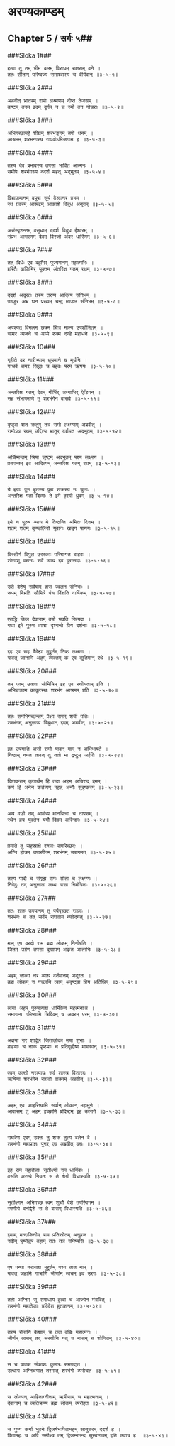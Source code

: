 अरण्यकाण्डम्
===============================


## Chapter 5  / सर्गः ५##


###Slōka 1###


    हत्वा तु तम् भीम बलम् विराधम् राक्षसम् वने ।
    ततः सीताम् परिष्वज्य समाश्वास्य च वीर्यवान् ॥३-५-१॥


###Slōka 2###


    अब्रवीत् भ्रातरम् रामो लक्ष्मणम् दीप्त तेजसम् ।
    कष्टम् वनम् इदम् दुर्गम् न च स्मो वन गोचराः ॥३-५-२॥


###Slōka 3###


    अभिगच्छामहे शीघ्रम् शरभङ्गम् तपो धनम् ।
    आश्रमम् शरभन्गस्य राघवोऽभिजगाम ह ॥३-५-३॥


###Slōka 4###


    तस्य देव प्रभावस्य तपसा भावित आत्मनः ।
    समीपे शरभंगस्य ददर्श महत् अद्भुतम् ॥३-५-४॥


###Slōka 5###


    विभ्राजमानम् वपुषा सूर्य वैश्वानर प्रभम् ।
    रथ प्रवरम् आरूढम् आकाशे विबुध अनुगम् ॥३-५-५॥


###Slōka 6###


    असंस्पृशन्तम् वसुधाम् ददर्श विबुध ईश्वरम् ।
    संप्रभ आभरणम् देवम् विरजो अंबर धारिणम् ॥३-५-६॥


###Slōka 7###


    तत् विधैः एव बहुभिर् पूज्यमानम् महात्मभिः ।
    हरितैः वाजिभिर् युक्तम् अंतरिक्ष गतम् रथम् ॥३-५-७॥


###Slōka 8###


    ददर्श अदूरतः तस्य तरुण आदित्य संनिभम् ।
    पाण्डुर अभ्र घन प्रख्यम् चन्द्र मण्डल संनिभम् ॥३-५-८॥


###Slōka 9###


    अपश्यत् विमलम् छत्रम् चित्र माल्य उपशोभितम् ।
    चामर व्यजने च अग्र्ये रुक्म दण्डे महाधने ॥३-५-९॥


###Slōka 10###


    गृहीते वर नारीभ्याम् धूयमाने च मूर्धनि ।
    गन्धर्व अमर सिद्धाः च बहवः परम ऋषयः ॥३-५-१०॥


###Slōka 11###


    अन्तरिक्ष गतम् देवम् गीर्भिर् अग्र्याभिर् ऐडियन् ।
    सह संभाषमाणे तु शरभंगेन वासवे ॥३-५-११॥


###Slōka 12###


    दृष्ट्वा शत क्रतुम् तत्र रामो लक्ष्मणम् अब्रवीत् ।
    रामोऽथ रथम् उद्दिश्य भ्रातुर् दर्शयत अद्भुतम् ॥३-५-१२॥


###Slōka 13###


    अर्चिष्मन्तम् श्रिया जुष्टम् अद्भुतम् पश्य लक्ष्मण ।
    प्रतपन्तम् इव आदित्यम् अन्तरिक्ष गतम् रथम् ॥३-५-१३॥


###Slōka 14###


    ये हयाः पुरु हूतस्य पुरा शक्रस्य नः श्रुताः ।
    अन्तरिक्ष गता दिव्याः ते इमे हरयो ध्रुवम् ॥३-५-१४॥


###Slōka 15###


    इमे च पुरुष व्याघ्र ये तिष्ठन्ति अभितः दिशम् ।
    शतम् शतम् कुण्डलिनो युवानः खड्ग पाणयः ॥३-५-१५॥


###Slōka 16###


    विस्तीर्ण विपुल उरस्काः परिघायत बाहवः ।
    शोणांशु वसनाः सर्वे व्याघ्र इव दुरासदाः ॥३-५-१६॥


###Slōka 17###


    उरो देशेषु सर्वेषाम् हारा ज्वलन संनिभाः ।
    रूपम् बिभ्रति सौमित्रे पंच विंशति वार्षिकम् ॥३-५-१७॥


###Slōka 18###


    एतद्धि किल देवानाम् वयो भवति नित्यदा ।
    यथा इमे पुरुष व्याघ्रा दृश्यन्ते प्रिय दर्शनाः ॥३-५-१८॥


###Slōka 19###


    इह एव सह वैदेह्या मुहूर्तम् तिष्ठ लक्ष्मण ।
    यावत् जानामि अहम् व्यक्तम् क एष द्युतिमान् रथे ॥३-५-१९॥


###Slōka 20###


    तम् एवम् उक्त्वा सौमित्रिम् इह एव स्थीयताम् इति ।
    अभिचक्राम काकुत्स्थः शरभंग आश्रमम् प्रति ॥३-५-२०॥


###Slōka 21###


    ततः समभिगच्छन्तम् प्रेक्ष्य रामम् शची पतिः ।
    शरभंगम् अनुज्ञाप्य विबुधान् इदम् अब्रवीत् ॥३-५-२१॥


###Slōka 22###


    इह उपयाति असौ रामो यावन् माम् न अभिभाषते ।
    निष्ठाम् नयत तावत् तु ततो मा द्रष्टुम् अर्हति ॥३-५-२२॥


###Slōka 23###


    जितवन्तम् कृतार्थम् हि तदा अहम् अचिराद् इमम् ।
    कर्म हि अनेन कर्तव्यम् महत् अन्यैः सुदुष्करम् ॥३-५-२३॥


###Slōka 24###


    अथ वज्री तम् आमंत्र्य मानयित्वा च तापसम् ।
    रथेन हय युक्तेन ययौ दिवम् अरिन्दमः ॥३-५-२४॥


###Slōka 25###


    प्रयाते तु सहस्राक्षे राघवः सपरिच्छदः ।
    अग्नि होत्रम् उपासीनम् शरभंगम् उपागमत् ॥३-५-२५॥


###Slōka 26###


    तस्य पादौ च संगृह्य रामः सीता च लक्ष्मणः ।
    निषेदुः तद् अनुज्ञाता लब्ध वासा निमंत्रिताः ॥३-५-२६॥


###Slōka 27###


    ततः शक्र उपयानम् तु पर्यपृच्छत राघवः ।
    शरभंगः च तत् सर्वम् राघवाय न्यवेदयत् ॥३-५-२७॥


###Slōka 28###


    माम् एष वरदो राम ब्रह्म लोकम् निनीषति ।
    जितम् उग्रेण तपसा दुष्प्रापम् अकृत आत्मभिः ॥३-५-२८॥


###Slōka 29###


    अहम् ज्ञात्वा नर व्याघ्र वर्तमानम् अदूरतः ।
    ब्रह्म लोकम् न गच्छामि त्वाम् अदृष्ट्वा प्रिय अतिथिम् ॥३-५-२९॥


###Slōka 30###


    त्वया अहम् पुरुषव्याघ्र धार्मिकेण महत्मनाअ ।
    समागम्य गमिष्यामि त्रिदिवम् च अवरम् परम् ॥३-५-३०॥


###Slōka 31###


    अक्षया नर शार्दूल जितालोका मया शुभाः ।
    ब्राह्म्याः च नाक पृष्ठ्याः च प्रतिगृह्णीष्व मामकान् ॥३-५-३१॥


###Slōka 32###


    एवम् उक्तो नरव्याघ्रः सर्व शास्त्र विशारदः ।
    ऋषिणा शरभंगेन राघवो वाक्यम् अब्रवीत् ॥३-५-३२॥


###Slōka 33###


    अहम् एव आहरिष्यामि सर्वान् लोकान् महामुने ।
    आवासम् तु अहम् इच्छामि प्रदिष्टम् इह कानने ॥३-५-३३॥


###Slōka 34###


    राघवेण एवम् उक्तः तु शक्र तुल्य बलेन वै ।
    शरभंगो महाप्राज्ञः पुनर् एव अब्रवीत् वचः ॥३-५-३४॥


###Slōka 35###


    इह राम महातेजाः सुतीक्ष्णो नम धार्मिकः ।
    वसति अरण्ये नियतः स ते श्रेयो विधास्यति ॥३-५-३५॥


###Slōka 36###


    सुतीक्ष्णम् अभिगच्छ त्वम् शुचौ देशे तपस्विनम् ।
    रमणीये वनोद्देशे स ते वासम् विधास्यति ॥३-५-३६॥


###Slōka 37###


    इमाम् मन्दाकिनीम् राम प्रतिस्रोतम् अनुव्रज ।
    नदीम् पुष्पोडुप वहाम् ततः तत्र गमिष्यसि ॥३-५-३७॥


###Slōka 38###


    एष पन्था नरव्याघ्र मुहूर्तम् पश्य तात माम् ।
    यावत् जहामि गात्राणि जीर्णाम् त्वचम् इव उरगः ॥३-५-३८॥


###Slōka 39###


    ततो अग्निम् सु समाधाय हुत्वा च आज्येन मंत्रवित् ।
    शरभंगो महातेजाः प्रविवेश हुताशनम् ॥३-५-३९॥


###Slōka 40###


    तस्य रोमाणि केशाम् च तदा वह्निः महात्मनः ।
    जीर्णम् त्वचम् तद् अस्थीनि यत् च मांसम् च शोणितम् ॥३-५-४०॥


###Slōka 41###


    स च पावक संकाशः कुमारः समपद्यत ।
    उत्थाय अग्निचयात् तस्मात् शरभंगो व्यरोचत ॥३-५-४१॥


###Slōka 42###


    स लोकान् आहिताग्नीनाम् ऋषीणाम् च महात्मनाम् ।
    देवानाम् च व्यतिक्रम्य ब्रह्म लोकम् व्यरोहत ॥३-५-४२॥


###Slōka 43###


    स पुण्य कर्मा भुवने द्विजर्षभःपितामहम् सानुचरम् ददर्श ह ।
    पितामहः च अपि समीक्ष्य तम् द्विजम्ननन्द सुस्वागतम् इति उवाच ह  ॥३-५-४३॥


